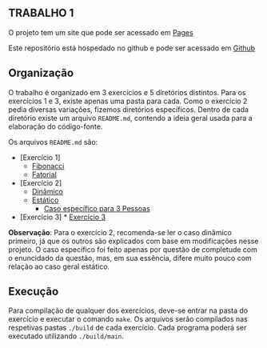 ## TRABALHO 1

O projeto tem um site que pode ser acessado em [Pages](https://matncb.github.io/empilhando-trabalhos/T1/)

Este repositório está hospedado no github e pode ser acessado em [Github](https://github.com/matncb/empilhando-trabalhos/tree/master/T1)



## Organização

O trabalho é organizado em 3 exercícios e 5 diretórios distintos. Para os exercícios 1 e 3, existe apenas uma pasta para cada. Como o exercício 2 pedia diversas variações, fizemos diretórios específicos. Dentro de cada diretório existe um arquivo `README.md`, contendo a ideia geral usada para a elaboração do código-fonte.

Os arquivos `README.md` são:

 * [Exercício 1]
    * [Fibonacci](ex1-fibonacci/README.md)
    * [Fatorial](ex1-factorial/README.md)
 * [Exercício 2]
     * [Dinâmico](ex2-dyn/README.md)
     * [Estático](ex2-static/README.md)
        * [Caso específico para 3 Pessoas](ex2-3_people/README.md)
 * [Exercício 3]
       * [Exercício 3](ex3/README.md)

**Observação**: Para o exercício 2, recomenda-se ler o caso dinâmico primeiro, já que os outros são explicados com base em modificações nesse projeto. O caso específico foi feito apenas por questão de completude com o enuncidado da questão, mas, em sua essência, difere muito pouco com relação ao caso geral estático.


## Execução

Para compilação de qualquer dos exercícios, deve-se entrar na pasta do exercício e executar o comando `make`.
Os arquivos serão compilados nas respetivas pastas `./build` de cada exercício. Cada programa poderá ser executado utilizando `./build/main`.
